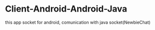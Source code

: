 # Client-Android-Android-Java

this app socket for android, comunication with java socket(NewbieChat)

